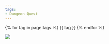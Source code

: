 ```yaml
---
tags:
- Dungeon Quest
---
```

{% for tag in page.tags %}
    {{ tag }}
{% endfor %}

<img src="{{ site.baseurl }}/assets/img/swinging-blade.png">
